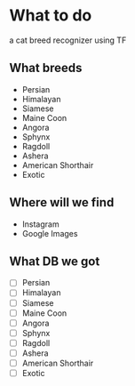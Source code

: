 
# What to do

a cat breed recognizer using TF

## What breeds

* Persian
* Himalayan
* Siamese
* Maine Coon
* Angora
* Sphynx
* Ragdoll
* Ashera
* American Shorthair
* Exotic

## Where will we find

* Instagram
* Google Images


## What DB we got

- [ ] Persian
- [ ] Himalayan
- [ ] Siamese
- [ ] Maine Coon
- [ ] Angora
- [ ] Sphynx
- [ ] Ragdoll
- [ ] Ashera
- [ ] American Shorthair
- [ ] Exotic